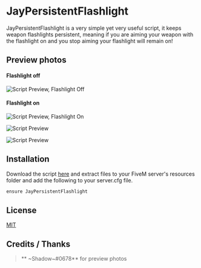 # JayPersistentFlashlight

JayPersistentFlashlight is a very simple yet very useful script, it keeps weapon flashlights persistent, meaning if you are aiming your weapon with the flashlight on and you stop aiming your flashlight will remain on!

## Preview photos
#### Flashlight off
![Script Preview, Flashlight Off](https://cdn.discordapp.com/attachments/933926843743109121/934120802167697489/unknown.png)
#### Flashlight on
![Script Preview, Flashlight On](https://cdn.discordapp.com/attachments/933926843743109121/934120848669966407/unknown.png)

![Script Preview](https://cdn.discordapp.com/attachments/933926843743109121/934121080120029194/unknown.png)

![Script Preview](https://cdn.discordapp.com/attachments/933926843743109121/934120650833018890/unknown.png)

## Installation

Download the script [here](https://github.com/JayPaulinCodes/JayPersistentFlashlight/releases) and extract files to your FiveM server's resources folder and add the following to your server.cfg file.

```txt
ensure JayPersistentFlashlight
```

## License
[MIT](https://choosealicense.com/licenses/mit/)

## Credits / Thanks
>** ~Shadow~#0678** for preview photos